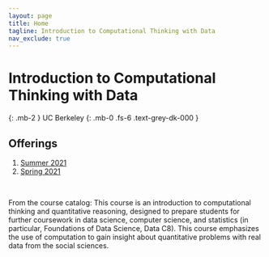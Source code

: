 ```yaml
---
layout: page
title: Home
tagline: Introduction to Computational Thinking with Data
nav_exclude: true
---
```


# Introduction to Computational Thinking with Data
{: .mb-2 }
UC Berkeley
{: .mb-0 .fs-6 .text-grey-dk-000 }

## Offerings
1. [Summer 2021](su21)
2. [Spring 2021](http://data94.org)

<br>

From the course catalog: This course is an introduction to computational thinking and quantitative reasoning, designed to prepare students for further coursework in data science, computer science, and statistics (in particular, Foundations of Data Science, Data C8). This course emphasizes the use of computation to gain insight about quantitative problems with real data from the social sciences.

